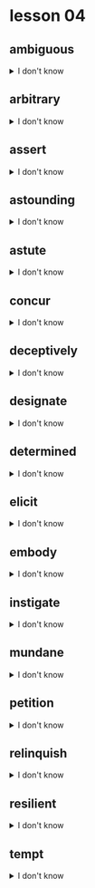 # lesson 04

## ambiguous
<details>
<summary>I don't know</summary>

+ adv. &nbsp; &nbsp; ambiguously

+    n. &nbsp; &nbsp; ambiguity

+ adj. &nbsp; &nbsp; of unclear meaning; something that can be understood in more than one way

+ syn. &nbsp; &nbsp; vague

</details>

## arbitrary
<details>
<summary>I don't know</summary>

+ adv. &nbsp; &nbsp; arbitrarily

+    n. &nbsp; &nbsp; arbitrariness

+ adj. &nbsp; &nbsp; an action or decision made with little thought, order, or reason

+ syn. &nbsp; &nbsp; haphazard

</details>

## assert
<details>
<summary>I don't know</summary>

+ adv. &nbsp; &nbsp; assertively

+    n. &nbsp; &nbsp; assertion

+ adj. &nbsp; &nbsp; assertive

+    v. &nbsp; &nbsp; to express or defend oneself strongly; to state positively

+ syn. &nbsp; &nbsp; declare

</details>

## astounding
<details>
<summary>I don't know</summary>

+    v. &nbsp; &nbsp; astound

+ adv. &nbsp; &nbsp; astoundingly

+ adj. &nbsp; &nbsp; very surprising

+ syn. &nbsp; &nbsp; astonishing

</details>

## astute
<details>
<summary>I don't know</summary>

+ adj. &nbsp; &nbsp; very intelligent, smart, clever

+    n. &nbsp; &nbsp; astuteness

+ syn. &nbsp; &nbsp; perceptive

</details>

## concur
<details>
<summary>I don't know</summary>

+    n. &nbsp; &nbsp; concurrence

+    v. &nbsp; &nbsp; to have the same opinion or draw the same conclusion

+ syn. &nbsp; &nbsp; agree

</details>

## deceptively
<details>
<summary>I don't know</summary>

+ adj. &nbsp; &nbsp; deceptive

+    v. &nbsp; &nbsp; deceive

+    n. &nbsp; &nbsp; deception

+ adv. &nbsp; &nbsp; making something appear true or good when it is false or bad

+ syn. &nbsp; &nbsp; misleadingly

</details>

## designate
<details>
<summary>I don't know</summary>

+    n. &nbsp; &nbsp; designator

+    v. &nbsp; &nbsp; to specify, name, or select to do a task; to indicate

+ syn. &nbsp; &nbsp; assign

</details>

## determined
<details>
<summary>I don't know</summary>

+    n. &nbsp; &nbsp; determination

+    v. &nbsp; &nbsp; determine

+ adj. &nbsp; &nbsp; strong in one’s opinion, firm in conviction, to find out

+ syn. &nbsp; &nbsp; resolute

</details>

## elicit
<details>
<summary>I don't know</summary>

+    n. &nbsp; &nbsp; elicitation

+    v. &nbsp; &nbsp; to get the facts or draw out the truth

+ syn. &nbsp; &nbsp; extract

</details>

## embody
<details>
<summary>I don't know</summary>

+    n. &nbsp; &nbsp; embodiment

+    v. &nbsp; &nbsp; to be a good example of a concept or idea

+ syn. &nbsp; &nbsp; exemplify

</details>

## instigate
<details>
<summary>I don't know</summary>

+    n. &nbsp; &nbsp; instigator

+ adj. &nbsp; &nbsp; instigative

+ adv. &nbsp; &nbsp; instigatively

+    v. &nbsp; &nbsp; to cause a conflict or argument

+ syn. &nbsp; &nbsp; initiate

</details>

## mundane
<details>
<summary>I don't know</summary>

+ adv. &nbsp; &nbsp; mundanely

+    n. &nbsp; &nbsp; mundanity

+ adj. &nbsp; &nbsp; common or routine

+ syn. &nbsp; &nbsp; ordinary

</details>

## petition
<details>
<summary>I don't know</summary>

+    n. &nbsp; &nbsp; petition

+    v. &nbsp; &nbsp; to make a request

+ syn. &nbsp; &nbsp; appeal

</details>

## relinquish
<details>
<summary>I don't know</summary>

+    n. &nbsp; &nbsp; relinquishment

+    v. &nbsp; &nbsp; to give up control

+ syn. &nbsp; &nbsp; abdicate

</details>

## resilient
<details>
<summary>I don't know</summary>

+ adv. &nbsp; &nbsp; resiliently

+    n. &nbsp; &nbsp; resilience

+ adj. &nbsp; &nbsp; strong enough to recover from difficulty or disease

+ syn. &nbsp; &nbsp; tenacious

</details>

## tempt
<details>
<summary>I don't know</summary>

+ adv. &nbsp; &nbsp; temptingly

+    n. &nbsp; &nbsp; temptation

+ adj. &nbsp; &nbsp; tempting

+    v. &nbsp; &nbsp; to make it attractive to do something, usually something not good

+ syn. &nbsp; &nbsp; entice

</details>
